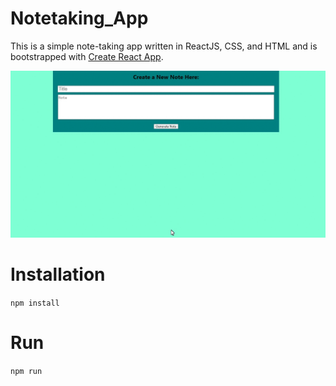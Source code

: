# Notetaking_App
This is a simple note-taking app written in ReactJS, CSS, and HTML and is bootstrapped with [Create React App](https://github.com/facebook/create-react-app).

![](note.gif)

# Installation
`npm install`

# Run
`npm run`
